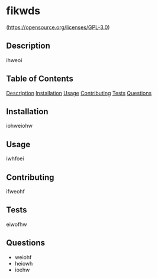 # fikwds
(https://opensource.org/licenses/GPL-3.0)

## Description

ihweoi

## Table of Contents
[Description](#Description)
[Installation](#Installation)
[Usage](#Usage)
[Contributing](#Contributing)
[Tests](#Tests)
[Questions](#Questions)

## Installation

iohweiohw

## Usage

iwhfoei

## Contributing

ifweohf

## Tests

eiwofhw

## Questions

* weiohf
* heiowh
* ioehw
